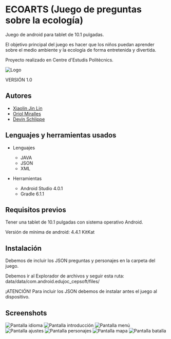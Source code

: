 # ECOARTS (Juego de preguntas sobre la ecología)

Juego de android para tablet de 10.1 pulgadas.

El objetivo principal del juego es hacer que los niños puedan aprender sobre el medio ambiente y la ecología de forma entretenida y divertida.

Proyecto realizado en Centre d'Estudis Politècnics.

![Logo](https://raw.githubusercontent.com/x140l1n/ProyectoAndroidCEP_1/master/app/src/main/res/mipmap-xxxhdpi/app_icon.png)

VERSIÓN 1.0

## Autores
* [Xiaolin Jin Lin](https://github.com/x140l1n) 
* [Oriol Miralles](https://github.com/OriolMiralles)
* [Devin Schlippe](https://github.com/DevinSJ)

## Lenguajes y herramientas usados
* Lenguajes
  * JAVA
  * JSON
  * XML

* Herramientas
  * Android Studio 4.0.1 
  * Gradle 6.1.1

## Requisitos previos
Tener una tablet de 10.1 pulgadas con sistema operativo Android.

Versión de mínima de android: 4.4.1 KitKat

## Instalación
Debemos de incluir los JSON preguntas y personajes en la carpeta del juego.

Debemos ir al Explorador de archivos y seguir esta ruta: data/data/com.android.edujoc_cepsoft/files/

¡ATENCIÓN!
Para incluir los JSON debemos de instalar antes el juego al dispositivo.

## Screenshots

![Pantalla idioma](https://github.com/x140l1n/ProyectoAndroidCEP_1/blob/master/app/src/main/res/drawable/pantalla_idioma.jpg)
![Pantalla introducción](https://github.com/x140l1n/ProyectoAndroidCEP_1/blob/master/app/src/main/res/drawable/pantalla_introduccion.jpg)
![Pantalla menú](https://github.com/x140l1n/ProyectoAndroidCEP_1/blob/master/app/src/main/res/drawable/pantalla_menu.jpg)
![Pantalla ajustes](https://github.com/x140l1n/ProyectoAndroidCEP_1/blob/master/app/src/main/res/drawable/pantalla_ajustes.jpg)
![Pantalla personajes](https://github.com/x140l1n/ProyectoAndroidCEP_1/blob/master/app/src/main/res/drawable/pantalla_personajes.jpg)
![Pantalla mapa](https://github.com/x140l1n/ProyectoAndroidCEP_1/blob/master/app/src/main/res/drawable/pantalla_mapa.jpg)
![Pantalla batalla](https://github.com/x140l1n/ProyectoAndroidCEP_1/blob/master/app/src/main/res/drawable/pantalla_batalla.jpg)


